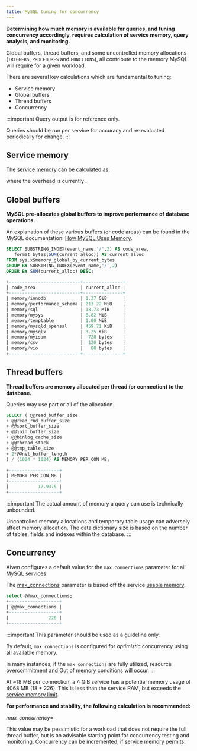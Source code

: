 ```yaml
---
title: MySQL tuning for concurrency
---
```


**Determining how much memory is available for queries, and tuning
concurrency accordingly, requires calculation of service memory, query
analysis, and monitoring.**

Global buffers, thread buffers, and some uncontrolled memory allocations
(`TRIGGERS`, `PROCEDURES` and `FUNCTIONS`), all contribute to the memory
MySQL will require for a given workload.

There are several key calculations which are fundamental to tuning:

-   Service memory
-   Global buffers
-   Thread buffers
-   Concurrency

:::important
Query output is for reference only.

Queries should be run per service for accuracy and re-evaluated
periodically for change.
:::

## Service memory

The
[service memory](/docs/platform/concepts/service-memory-limits) can be calculated as:

where the overhead is currently .

## Global buffers

**MySQL pre-allocates global buffers to improve performance of database
operations.**

An explanation of these various buffers (or code areas) can be found in
the MySQL documentation: [How MySQL Uses
Memory](https://dev.mysql.com/doc/refman/8.0/en/memory-use.html).

```sql
SELECT SUBSTRING_INDEX(event_name,'/',2) AS code_area,
   format_bytes(SUM(current_alloc)) AS current_alloc
FROM sys.x$memory_global_by_current_bytes
GROUP BY SUBSTRING_INDEX(event_name,'/',2)
ORDER BY SUM(current_alloc) DESC;

+---------------------------+---------------+
| code_area                 | current_alloc |
+---------------------------+---------------+
| memory/innodb             | 1.37 GiB      |
| memory/performance_schema | 213.22 MiB    |
| memory/sql                | 18.73 MiB     |
| memory/mysys              | 8.82 MiB      |
| memory/temptable          | 1.00 MiB      |
| memory/mysqld_openssl     | 459.71 KiB    |
| memory/mysqlx             | 3.25 KiB      |
| memory/myisam             |  728 bytes    |
| memory/csv                |  120 bytes    |
| memory/vio                |   80 bytes    |
+---------------------------+---------------+
```

## Thread buffers

**Thread buffers are memory allocated per thread (or connection) to the
database.**

Queries may use part or all of the allocation.

```sql
SELECT ( @@read_buffer_size
+ @@read_rnd_buffer_size
+ @@sort_buffer_size
+ @@join_buffer_size
+ @@binlog_cache_size
+ @@thread_stack
+ @@tmp_table_size
+ 2*@@net_buffer_length
) / (1024 * 1024) AS MEMORY_PER_CON_MB;

+-------------------+
| MEMORY_PER_CON_MB |
+-------------------+
|           17.9375 |
+-------------------+
```

:::important
The actual amount of memory a query can use is technically unbounded.

Uncontrolled memory allocations and temporary table usage can adversely
affect memory allocation. The data dictionary size is based on the
number of tables, fields and indexes within the database.
:::

## Concurrency

Aiven configures a default value for the `max_connections` parameter for
all MySQL services.

The [max_connections](max-number-of-connections) parameter is based off the service
[usable memory](/docs/platform/concepts/service-memory-limits).

```sql
select @@max_connections;
+-------------------+
| @@max_connections |
+-------------------+
|               226 |
+-------------------+
```

:::important
This parameter should be used as a guideline only.

By default, `max_connections` is configured for *optimistic* concurrency
using all available memory.

In many instances, if the `max connections` are fully utilized, resource
overcommitment and
[Out of memory conditions](/docs/platform/concepts/out-of-memory-conditions) will occur.
:::

At \~18 MB per connection, a 4 GiB service has a potential memory usage
of 4068 MB (18 \* 226). This is less than the service RAM, but exceeds
the
[service memory limit](/docs/platform/concepts/service-memory-limits).

**For performance and stability, the following calculation is
recommended:**

$max\_concurrency =$

This value may be pessimistic for a workload that does not require the
full thread buffer, but is an advisable starting point for concurrency
testing and monitoring. Concurrency can be incremented, if service
memory permits.
